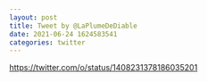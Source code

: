 ```yaml
--- 
layout: post 
title: Tweet by @LaPlumeDeDiable 
date: 2021-06-24 1624583541 
categories: twitter 
--- 
```

https://twitter.com/o/status/1408231378186035201